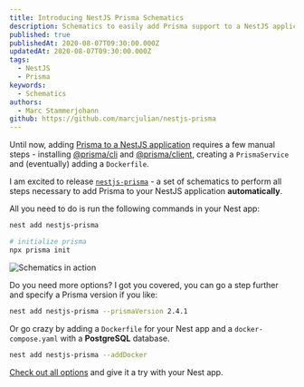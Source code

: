 ```yaml
---
title: Introducing NestJS Prisma Schematics
description: Schematics to easily add Prisma support to a NestJS application 
published: true
publishedAt: 2020-08-07T09:30:00.000Z
updatedAt: 2020-08-07T09:30:00.000Z
tags:
  - NestJS
  - Prisma
keywords:
  - Schematics
authors:
  - Marc Stammerjohann
github: https://github.com/marcjulian/nestjs-prisma
---
```


Until now, adding [Prisma to a NestJS application](https://notiz.dev/blog/how-to-connect-nestjs-with-prisma) requires a few manual steps - installing [@prisma/cli](https://www.prisma.io/docs/reference/tools-and-interfaces/prisma-cli/command-reference) and [@prisma/client](https://github.com/prisma/prisma-client-js), creating a `PrismaService` and (eventually) adding a `Dockerfile`.

I am excited to release [`nestjs-prisma`](https://github.com/marcjulian/nestjs-prisma) - a set of schematics to perform all steps necessary to add Prisma to your NestJS application **automatically**.

All you need to do is run the following commands in your Nest app:

```bash
nest add nestjs-prisma

# initialize prisma
npx prisma init
```

![Schematics in action](assets/img/blog/nestjs-prisma-schematics/schematics-in-action.gif)

Do you need more options? I got you covered, you can go a step further and specify a Prisma version if you like:

```bash
nest add nestjs-prisma --prismaVersion 2.4.1
```

Or go crazy by adding a `Dockerfile` for your Nest app and a `docker-compose.yaml` with a **PostgreSQL** database.

```bash
nest add nestjs-prisma --addDocker
```

[Check out all options](https://github.com/marcjulian/nestjs-prisma#additional-options) and give it a try with your Nest app.
